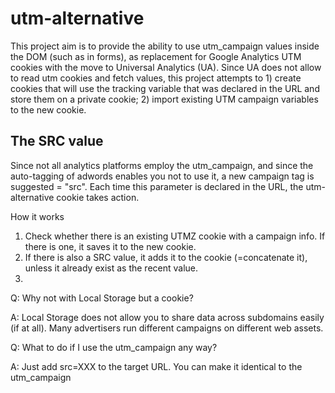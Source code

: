 utm-alternative
===============

This project aim is to provide the ability to use utm_campaign values inside the DOM (such as in forms), as replacement for Google Analytics UTM cookies with the move to Universal Analytics (UA). Since UA does not allow to read utm cookies and fetch values, this project attempts to 1) create cookies that will use the tracking variable that was declared in the URL and store them on a private cookie; 2) import existing UTM campaign variables to the new cookie.

The SRC value
-------------
Since not all analytics platforms employ the utm_campaign, and since the auto-tagging of adwords enables you not to use it, a new campaign tag is suggested = "src". Each time this parameter is declared in the URL, the utm-alternative cookie takes action.

How it works
1) Check whether there is an existing UTMZ cookie with a campaign info. If there is one, it saves it to the new cookie. 
2) If there is also a SRC value, it adds it to the cookie (=concatenate it), unless it already exist as the recent value. 
3) 

Q: Why not with Local Storage but a cookie?

A: Local Storage does not allow you to share data across subdomains easily (if at all). Many advertisers run different campaigns on different web assets.

Q: What to do if I use the utm_campaign any way?

A: Just add src=XXX to the target URL. You can make it identical to the utm_campaign
